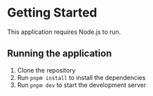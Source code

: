 # Getting Started

This application requires Node.js to run.

## Running the application

1. Clone the repository
2. Run `pnpm install` to install the dependencies
3. Run `pnpm dev` to start the development server
